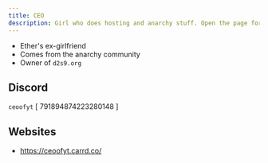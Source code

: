 ```yaml
---
title: CEO
description: Girl who does hosting and anarchy stuff. Open the page for some more info
---
```


* Ether's ex-girlfriend
* Comes from the anarchy community
* Owner of `d2s9.org`

## Discord
`ceoofyt` [ 791894874223280148 ] 

## Websites
* https://ceoofyt.carrd.co/